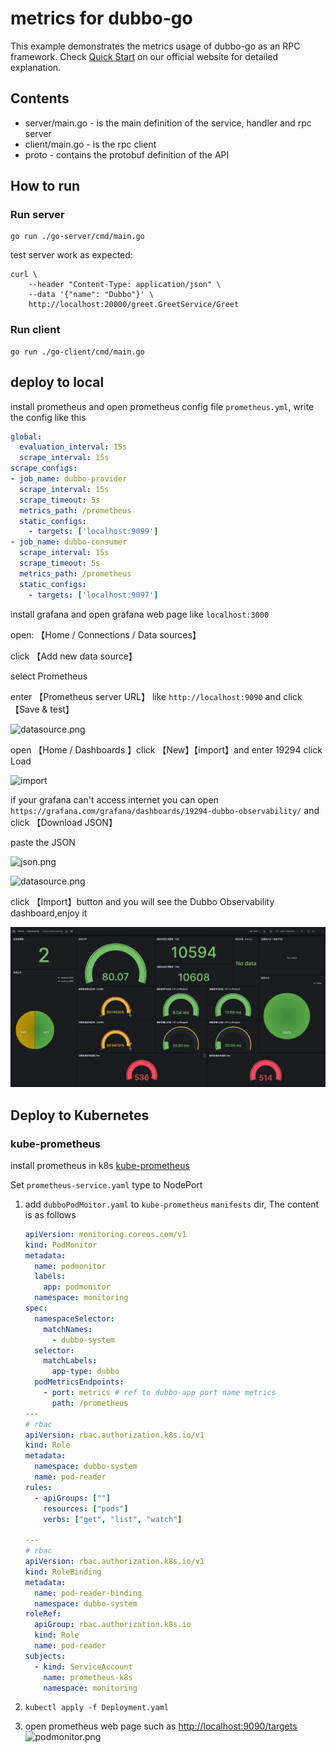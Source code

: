 # metrics for dubbo-go

This example demonstrates the metrics usage of dubbo-go as an RPC framework. Check [Quick Start](https://dubbo-next.staged.apache.org/zh-cn/overview/mannual/golang-sdk/quickstart/) on our official website for detailed explanation.

## Contents

- server/main.go - is the main definition of the service, handler and rpc server
- client/main.go - is the rpc client
- proto - contains the protobuf definition of the API

## How to run

### Run server

```shell
go run ./go-server/cmd/main.go
```

test server work as expected:

```shell
curl \
    --header "Content-Type: application/json" \
    --data '{"name": "Dubbo"}' \
    http://localhost:20000/greet.GreetService/Greet
```

### Run client

```shell
go run ./go-client/cmd/main.go
```

## deploy to local

install prometheus and open prometheus config file `prometheus.yml`, write the config like this

```yaml
global:
  evaluation_interval: 15s
  scrape_interval: 15s
scrape_configs:
- job_name: dubbo-provider
  scrape_interval: 15s
  scrape_timeout: 5s
  metrics_path: /prometheus
  static_configs:
    - targets: ['localhost:9099']
- job_name: dubbo-consumer
  scrape_interval: 15s
  scrape_timeout: 5s
  metrics_path: /prometheus
  static_configs:
    - targets: ['localhost:9097']
```

install grafana and open grafana web page like `localhost:3000`

open: 【Home / Connections / Data sources】

click 【Add new data source】

select Prometheus

enter 【Prometheus server URL】 like `http://localhost:9090` and click 【Save & test】

![datasource.png](./assert/datasource.png)

open 【Home / Dashboards 】click 【New】【import】and enter 19294 click Load

![import](./assert/import.png)

if your grafana can't access internet you can open `https://grafana.com/grafana/dashboards/19294-dubbo-observability/` and click 【Download JSON】

paste the JSON

![json.png](./assert/import-json.png)

![datasource.png](./assert/import-datasource.png)

click 【Import】button and you will see the Dubbo Observability dashboard,enjoy it

![databoard](./assert/dashboard.png)

## Deploy to Kubernetes

### kube-prometheus

install prometheus in k8s [kube-prometheus](https://github.com/prometheus-operator/kube-prometheus)

Set `prometheus-service.yaml` type to NodePort

1. add `dubboPodMoitor.yaml` to  `kube-prometheus` `manifests` dir, The content is as follows

    ```yaml
    apiVersion: monitoring.coreos.com/v1
    kind: PodMonitor
    metadata:
      name: podmonitor
      labels:
        app: podmonitor
      namespace: monitoring
    spec:
      namespaceSelector:
        matchNames:
          - dubbo-system
      selector:
        matchLabels:
          app-type: dubbo
      podMetricsEndpoints:
        - port: metrics # ref to dubbo-app port name metrics
          path: /prometheus
    ---
    # rbac
    apiVersion: rbac.authorization.k8s.io/v1
    kind: Role
    metadata:
      namespace: dubbo-system
      name: pod-reader
    rules:
      - apiGroups: [""]
        resources: ["pods"]
        verbs: ["get", "list", "watch"]

    ---
    # rbac
    apiVersion: rbac.authorization.k8s.io/v1
    kind: RoleBinding
    metadata:
      name: pod-reader-binding
      namespace: dubbo-system
    roleRef:
      apiGroup: rbac.authorization.k8s.io
      kind: Role
      name: pod-reader
    subjects:
      - kind: ServiceAccount
        name: prometheus-k8s
        namespace: monitoring
    ```

2. `kubectl apply -f Deployment.yaml`
3. open prometheus web page such as <http://localhost:9090/targets>
   ![podmonitor.png](./assert/podmonitor.png)
